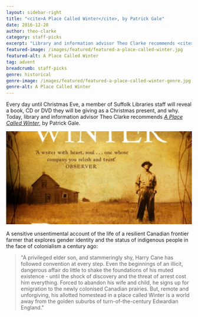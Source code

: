 ```yaml
---
layout: sidebar-right
title: "<cite>A Place Called Winter</cite>, by Patrick Gale"
date: 2016-12-20
author: theo-clarke
category: staff-picks
excerpt: "Library and information advisor Theo Clarke recommends <cite>A Place Called Winter</cite>, by Patrick Gale."
featured-image: /images/featured/featured-a-place-called-winter.jpg
featured-alt: A Place Called Winter
tag: advent
breadcrumb: staff-picks
genre: historical
genre-image: /images/featured/featured-a-place-called-winter-genre.jpg
genre-alt: A Place Called Winter
---
```


Every day until Christmas Eve, a member of Suffolk Libraries staff will reveal a book, CD or DVD they will be giving as a Christmas present, and why. Today, library and information advisor Theo Clarke recommends <a href="https://suffolk.spydus.co.uk/cgi-bin/spydus.exe/ENQ/OPAC/BIBENQ?BRN=1810899"><cite>A Place Called Winter</cite></a>, by Patrick Gale.

![A Place Called Winter](/images/featured/featured-a-place-called-winter.jpg)

A sensitive unsentimental account of the life of a resilient Canadian frontier farmer that explores gender identity and the status of indigenous people in the face of colonialism a century ago:

> "A privileged elder son, and stammeringly shy, Harry Cane has followed convention at every step. Even the beginnings of an illicit, dangerous affair do little to shake the foundations of his muted existence - until the shock of discovery and the threat of arrest cost him everything. Forced to abandon his wife and child, he signs up for emigration to the newly colonised Canadian prairies. But, remote and unforgiving, his allotted homestead in a place called Winter is a world away from the golden suburbs of turn-of-the-century Edwardian England."
